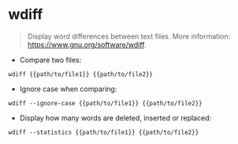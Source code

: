 # wdiff

> Display word differences between text files.
> More information: <https://www.gnu.org/software/wdiff>.

- Compare two files:

`wdiff {{path/to/file1}} {{path/to/file2}}`

- Ignore case when comparing:

`wdiff --ignore-case {{path/to/file1}} {{path/to/file2}}`

- Display how many words are deleted, inserted or replaced:

`wdiff --statistics {{path/to/file1}} {{path/to/file2}}`
